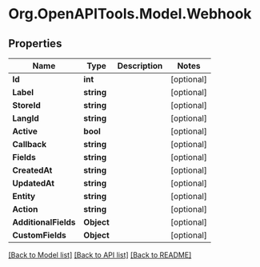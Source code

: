 # Org.OpenAPITools.Model.Webhook

## Properties

Name | Type | Description | Notes
------------ | ------------- | ------------- | -------------
**Id** | **int** |  | [optional] 
**Label** | **string** |  | [optional] 
**StoreId** | **string** |  | [optional] 
**LangId** | **string** |  | [optional] 
**Active** | **bool** |  | [optional] 
**Callback** | **string** |  | [optional] 
**Fields** | **string** |  | [optional] 
**CreatedAt** | **string** |  | [optional] 
**UpdatedAt** | **string** |  | [optional] 
**Entity** | **string** |  | [optional] 
**Action** | **string** |  | [optional] 
**AdditionalFields** | **Object** |  | [optional] 
**CustomFields** | **Object** |  | [optional] 

[[Back to Model list]](../README.md#documentation-for-models) [[Back to API list]](../README.md#documentation-for-api-endpoints) [[Back to README]](../README.md)

